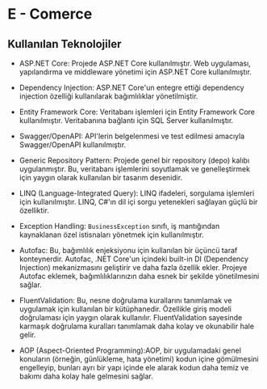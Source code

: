 # E - Comerce


## Kullanılan Teknolojiler

- ASP.NET Core: Projede ASP.NET Core kullanılmıştır. Web uygulaması, yapılandırma ve middleware yönetimi için ASP.NET Core kullanılmıştır.

- Dependency Injection: ASP.NET Core'un entegre ettiği dependency injection özelliği kullanılarak bağımlılıklar yönetilmiştir.

- Entity Framework Core: Veritabanı işlemleri için Entity Framework Core kullanılmıştır. Veritabanına bağlantı için SQL Server kullanılmıştır.

- Swagger/OpenAPI: API'lerin belgelenmesi ve test edilmesi amacıyla Swagger/OpenAPI kullanılmıştır.

- Generic Repository Pattern: Projede genel bir repository (depo) kalıbı uygulanmıştır. Bu, veritabanı işlemlerini soyutlamak ve genelleştirmek için yaygın olarak kullanılan bir tasarım desenidir.

- LINQ (Language-Integrated Query): LINQ ifadeleri, sorgulama işlemleri için kullanılmıştır. LINQ, C#'ın dil içi sorgu yetenekleri sağlayan güçlü bir özelliktir.

- Exception Handling: `BusinessException` sınıfı, iş mantığından kaynaklanan özel istisnaları yönetmek için kullanılmıştır.

- Autofac: Bu, bağımlılık enjeksiyonu için kullanılan bir üçüncü taraf konteynerdir. Autofac, .NET Core'un içindeki built-in DI (Dependency Injection) mekanizmasını geliştirir ve daha fazla özellik ekler. Projeye Autofac eklemek, bağımlılıklarınızın daha esnek bir şekilde yönetilmesini sağlar.

- FluentValidation: Bu, nesne doğrulama kurallarını tanımlamak ve uygulamak için kullanılan bir kütüphanedir. Özellikle giriş modeli doğrulaması için yaygın olarak kullanılır. FluentValidation sayesinde karmaşık doğrulama kuralları tanımlamak daha kolay ve okunabilir hale gelir.

- AOP (Aspect-Oriented Programming):AOP, bir uygulamadaki genel konuların (örneğin, günlükleme, hata yönetimi) kodun içine gömülmesini engelleyip, bunları ayrı bir yapı içinde ele alarak kodun daha temiz ve bakımı daha kolay hale gelmesini sağlar.

